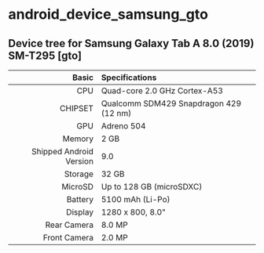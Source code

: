 # android_device_samsung_gto

## Device tree for Samsung Galaxy Tab A 8.0 (2019) SM-T295 [gto]

Basic   | Specifications
-------:|:-------------------------
CPU     | Quad-core 2.0 GHz Cortex-A53
CHIPSET | Qualcomm SDM429 Snapdragon 429 (12 nm)
GPU     | Adreno 504
Memory  | 2 GB
Shipped Android Version | 9.0
Storage | 32 GB
MicroSD | Up to 128 GB (microSDXC)
Battery | 5100 mAh (Li-Po)
Display | 1280 x 800, 8.0" 
Rear Camera  | 8.0 MP
Front Camera | 2.0 MP
